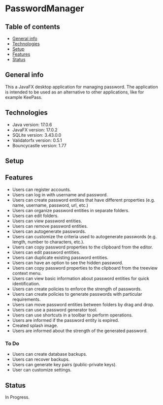 # PasswordManager

## Table of contents
* [General info](#general-info)
* [Technologies](#technologies)
* [Setup](#setup)
* [Features](#features)
* [Status](#status)

## General info
This a JavaFX desktop application for managing password. The application is intended to be used as an alternative to other applications, like for example KeePass.

## Technologies
* Java version: 17.0.6
* JavaFX version: 17.0.2
* SQLite version: 3.43.0.0
* Validatorfx version: 0.5.1
* Bouncycastle version: 1.77

## Setup


## Features
* Users can register accounts.
* Users can log in with username and password.
* Users can create password entities that have different properties (e.g. name, username, password, url, etc.)
* Users can organize password entities in separate folders.
* Users can edit folders.
* Users can view password entities.
* Users can remove password entities.
* Users can autogenerate passwords.
* Users can customize the criteria used to autogenerate passwords (e.g. length, number to characters, etc.).
* Users can copy password properties to the clipboard from the editor.
* Users can edit password entities.
* Users can duplicate existing password entities.
* Users can have an option to see the hidden password.
* Users can copy password properties to the clipboard from the treeview context menu.
* Users can view basic information about password entities for quick identification.
* Users can create policies to enforce the strength of passwords.
* Users can create policies to generate passwords with particular requirements.
* Users can move password entities between folders by drag and drop.
* Users can use a password generator tool.
* Users can use shortcuts in a toolbar to perform operations.
* Users are informed if the password entity is expired.
* Created splash image.
* Users are informed about the strength of the generated password.


### To Do

* Users can create database backups.
* Users can recover backups.
* Users can generate key pairs (public-private keys).
* User can customize settings.

## Status

In Progress.